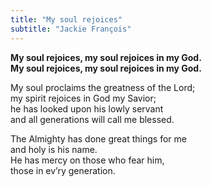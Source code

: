 ```yaml
---
title: "My soul rejoices"
subtitle: "Jackie François"
---
```


**My soul rejoices, my soul rejoices in my God.  
My soul rejoices, my soul rejoices in my God.**

My soul proclaims the greatness of the Lord;   
my spirit rejoices in God my Savior;  
he has looked upon his lowly servant  
and all generations will call me blessed.  

The Almighty has done great things for me  
and holy is his name.  
He has mercy on those who fear him,   
those in ev’ry generation.